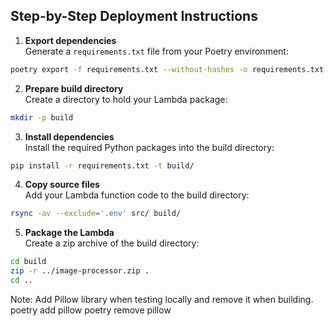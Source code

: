 ## Step-by-Step Deployment Instructions

1. **Export dependencies**  
  Generate a `requirements.txt` file from your Poetry environment:
  ```bash
  poetry export -f requirements.txt --without-hashes -o requirements.txt
  ```

2. **Prepare build directory**  
  Create a directory to hold your Lambda package:
  ```bash
  mkdir -p build
  ```

3. **Install dependencies**  
  Install the required Python packages into the build directory:
  ```bash
  pip install -r requirements.txt -t build/
  ```

4. **Copy source files**  
  Add your Lambda function code to the build directory:
  ```bash
  rsync -av --exclude='.env' src/ build/
  ```

5. **Package the Lambda**  
  Create a zip archive of the build directory:
  ```bash
  cd build
  zip -r ../image-processor.zip .
  cd ..
  ```

Note: Add Pillow library when testing locally and remove it when building.
poetry add pillow
poetry remove pillow